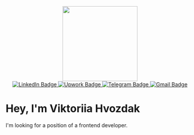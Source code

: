<div id="header" align="center">
  <img src="https://media.giphy.com/media/xUPGcEliCc7bETyfO8/giphy.gif" width="200"/>
</div>

<div id="badges" align="center">
  <a href="https://www.linkedin.com/in/viktoriia-hvozdak-4b9248219/">
    <img src="https://img.shields.io/badge/LinkedIn-blue?style=for-the-badge&logo=linkedin&logoColor=white" alt="LinkedIn Badge"/>
  </a>
  <a href="https://www.upwork.com/freelancers/~01cacc39010232141a">
    <img src="https://img.shields.io/badge/UpWork-6FDA44?style=for-the-badge&logo=Upwork&logoColor=white" alt="Upwork Badge"/>
  </a>
  <a href="https://t.me/gvvvvm">
    <img src="https://img.shields.io/badge/Telegram-2CA5E0?style=for-the-badge&logo=telegram&logoColor=white" alt="Telegram Badge"/>
  </a>
  <a href="viktoriia.hvozdak@gmail.com">
    <img src="https://img.shields.io/badge/Gmail-D14836?style=for-the-badge&logo=gmail&logoColor=white" alt="Gmail Badge"/>
  </a>
</div>

<div id="gif" align="center>
  <img src="https://media.giphy.com/media/xUPGcEliCc7bETyfO8/giphy.gif" width="100"/>
</div>

<h1>Hey, I'm Viktoriia Hvozdak</h1>
<p>I'm looking for a position of a frontend developer.</p>

